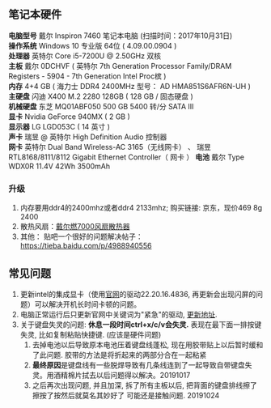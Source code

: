 ## 笔记本硬件

**电脑型号**    戴尔 Inspiron 7460 笔记本电脑  (扫描时间：2017年10月31日)  
**操作系统**    Windows 10 专业版 64位 ( 4.09.00.0904 )  
**处理器**    英特尔 Core i5-7200U @ 2.50GHz 双核  
**主板**    戴尔 0DCHVF ( 英特尔 7th Generation Processor Family/DRAM Registers - 5904 - 7th Generation Intel Proc槟 )  
**内存**    4+4 GB ( 海力士 DDR4 2400MHz  型号： AD HMA851S6AFR6N-UH )  
**主硬盘**    闪迪 X400 M.2 2280 128GB ( 128 GB / 固态硬盘 )   
**机械硬盘**     东芝  MQ01ABF050   500 GB     5400 转/分   SATA III  
**显卡**    Nvidia GeForce 940MX ( 2 GB )    
**显示器**    LG LGD053C ( 14 英寸  )  
**声卡**    瑞昱  @ 英特尔 High Definition Audio 控制器  
**网卡**    英特尔 Dual Band Wireless-AC 3165（无线网卡） 、  瑞昱 RTL8168/8111/8112 Gigabit Ethernet Controller（ 网卡   ）
**电池** 戴尔 Type WDX0R 11.4V 42Wh 3500mAh



### 升级

1. 内存要用ddr4的2400mhz或者ddr4 2133mhz; 购买链接: 京东，现价469 8g 2400
2. 散热风扇：[戴尔燃7000风扇散热器](https://item.taobao.com/item.htm?id=554521273079)
3. 其他： 贴吧一个很好的问题解决帖子：<https://tieba.baidu.com/p/4988940556>



## 常见问题

1. 更新intel的集成显卡（使用[官网](http://www.dell.com/support/home/CN/zh/cnbsd1/product-support/servicetag/1FQXRC2/drivers?os=wt64a&DCP=DNDTAG)的驱动22.20.16.4836, 再更新会出现闪屏的问题）可以解决开机长时间卡顿的问题。
2. 电脑正常运行后只更新官网中关键词为"紧急"的驱动, [更新地址](https://www.dell.com/support/home/cn/zh/cnbsd1/product-support/servicetag/1fqxrc2/drivers?os=wt64a&dcp=dndtag).
3. 关于键盘失灵的问题: **休息一段时间ctrl+x/c/v会失灵.** 表现在最下面一排按键失灵, 比如复制粘贴快捷键. (应该是硬件问题)
   1. 去掉电池以后导致原本电池压着键盘线蓬松, 现在用胶带贴上以后暂时缓和了此问题. 胶带的方法是将折起来的两部分合在一起粘紧
   2. **最终原因**是键盘线有一些脱焊导致有几条线连到了一起导致自带键盘失灵。用酒精棉片拭去以后问题得以解决。20191017
   3. 之后再次出现问题, 并且加深, 拆了所有主板以后, 把背面的键盘排线擦了擦按了按然后就莫名其妙好了 可能还是接触问题. 20191024
